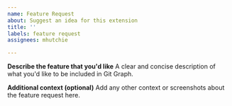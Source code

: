 ```yaml
---
name: Feature Request
about: Suggest an idea for this extension
title: ''
labels: feature request
assignees: mhutchie

---
```


**Describe the feature that you'd like**
A clear and concise description of what you'd like to be included in Git Graph.

**Additional context (optional)**
Add any other context or screenshots about the feature request here.
